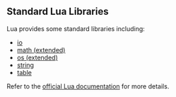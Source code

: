 ﻿

## Standard Lua Libraries
Lua provides some standard libraries including:

* [io](http://www.lua.org/manual/5.1/)
* [math (extended)](/libs/math.md)
* [os (extended)](/libs/os.md)
* [string](http://www.lua.org/manual/5.1/)
* [table](http://www.lua.org/manual/5.1/)

Refer to the [official Lua documentation](http://www.lua.org/manual/5.1/) for more details.
